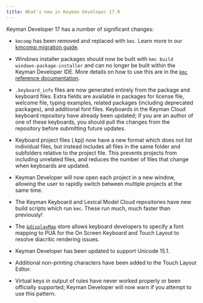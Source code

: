 ```yaml
---
title: What's new in Keyman Developer 17.0
---
```


Keyman Developer 17 has a number of significant changes:

* `kmcomp` has been removed and replaced with `kmc`. Learn more in our [kmcomp migration guide](reference/kmc/cli/kmcomp-migration).

* Windows installer packages should now be built with 
  `kmc build windows-package-installer` and can no longer be built within
  the Keyman Developer IDE. More details on how to use this are in the
  [`kmc` reference documentation](reference/kmc/cli/reference#toc-kmc-build-windows-package-installer-additional-options).

* `.keyboard_info` files are now generated entirely from the package and
  keyboard files. Extra fields are available in packages for license file,
  welcome file, typing examples, related packages (including deprecated
  packages), and additional font files. Keyboards in the Keyman Cloud
  keyboard repository have already been updated; if you are an author of
  one of these keyboards, you should pull the changes from the repository
  before submitting future updates.

* Keyboard project files (.kpj) now have a new format which does not list
  individual files, but instead includes all files in the same folder and
  subfolders relative to the project file. This prevents projects from
  including unrelated files, and reduces the number of files that change
  when keyboards are updated.

* Keyman Developer will now open each project in a new window, allowing
  the user to rapidly switch between multiple projects at the same time.

* The Keyman Keyboard and Lexical Model Cloud repositories have new build
  scripts which run `kmc`. These run much, much faster than previously!

* The [`&displayMap`](/developer/language/reference/displaymap) store allows
  keyboard developers to specify a font mapping to PUA for the On Screen
  Keyboard and Touch Layout to resolve diacritic rendering issues.

* Keyman Developer has been updated to support Unicode 15.1.

* Additional non-printing characters have been added to the Touch Layout Editor.

* Virtual keys in output of rules have never worked properly or been officially
  supported; Keyman Developer will now warn if you attempt to use this pattern.
